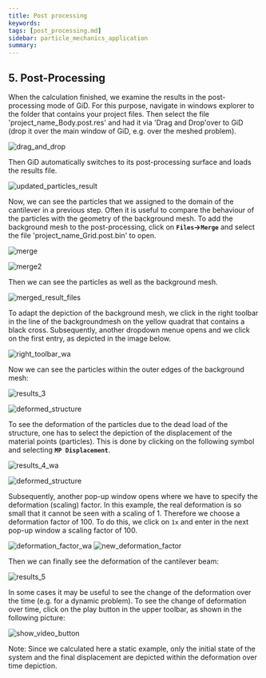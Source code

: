```yaml
---
title: Post processing
keywords: 
tags: [post_processing.md]
sidebar: particle_mechanics_application
summary: 
---
```


## 5. Post-Processing
When the calculation finished, we examine the results in the post-processing mode of GiD. For this purpose, navigate in windows explorer to the folder that contains your project files. Then select the file 'project_name_Body.post.res' and had it via 'Drag and Drop'over to GiD (drop it over the main window of GiD, e.g. over the meshed problem).

![drag_and_drop](https://user-images.githubusercontent.com/51473791/190993773-bd58206b-a5ff-4c8f-9591-7f411916ecff.jpg)


Then GiD automatically switches to its post-processing surface and loads the results file.

![updated_particles_result](https://user-images.githubusercontent.com/51473791/190993829-0a32d698-038c-4deb-a980-ea12e896ab28.jpg)

Now, we can see the particles that we assigned to the domain of the cantilever in a previous step. Often it is useful to compare the behaviour of the particles with the geometry of the background mesh. To add the background mesh to the post-processing, click on **`Files`&rightarrow;`Merge`** and select the file 'project_name_Grid.post.bin' to open.
 
![merge](https://user-images.githubusercontent.com/51473791/170937564-ecc48ed7-73ee-419c-83d9-fbf9e31c105d.png)

![merge2](https://user-images.githubusercontent.com/51473791/170937565-e41df791-0ad3-4935-b6ea-f32418f62ac7.png)

Then we can see the particles as well as the background mesh.

![merged_result_files](https://user-images.githubusercontent.com/51473791/190993887-72c795f9-c4d3-463b-8122-9b70c3c60883.jpg)

To adapt the depiction of the background mesh, we click in the right toolbar in the line of the backgroundmesh on the yellow quadrat that contains a black cross. Subsequently, another dropdown menue opens and we click on the first entry, as depicted in the image below. 

![right_toolbar_wa](https://user-images.githubusercontent.com/51473791/170946238-f77bdc44-1705-4bdb-bdc9-e2fbc28b3a98.png)

Now we can see the particles within the outer edges of the background mesh:

![results_3](https://user-images.githubusercontent.com/51473791/170947386-106bd57f-40d2-491b-a2bd-f5b7695354e3.png)

![deformed_structure](https://user-images.githubusercontent.com/51473791/190995668-4b21da90-b2f4-498d-94ef-c454efebab72.jpg)

To see the deformation of the particles due to the dead load of the structure, one has to select the depiction of the displacement of the 
material points (particles). This is done by clicking on the following symbol and selecting **`MP Displacement`**.

![results_4_wa](https://user-images.githubusercontent.com/51473791/170948919-06811936-7dd6-4c78-844b-534ca7dc3bfc.png)

![deformed_structure](https://user-images.githubusercontent.com/51473791/190995668-4b21da90-b2f4-498d-94ef-c454efebab72.jpg)


Subsequently, another pop-up window opens where we have to specify the deformation (scaling) factor. In this example, the real deformation is so small that it cannot be seen with a scaling of 1. Therefore we choose a deformation factor of 100. To do this, we click on `1x` and enter in the next pop-up window a scaling factor of 100.

![deformation_factor_wa](https://user-images.githubusercontent.com/51473791/170950810-f1dd3e8c-c739-46a3-b5b6-5e88b0e1b4d9.png)
![new_deformation_factor](https://user-images.githubusercontent.com/51473791/170950838-7cda9d63-4b23-4429-a28b-aa414fb4a8e3.png)

Then we can finally see the deformation of the cantilever beam:
 
![results_5](https://user-images.githubusercontent.com/51473791/170951287-bf2bcb66-ae6f-4afa-8b49-5b65277af171.png)

In some cases it may be useful to see the change of the deformation over the time (e.g. for a dynamic problem). To see the change of deformation over time, click on the play button in the upper toolbar, as shown in the following picture:

![show_video_button](https://user-images.githubusercontent.com/51473791/190995834-88570b1a-3a17-420a-ab1f-e4ae021e079b.jpg)


Note: Since we calculated here a static example, only the initial state of the system and the final displacement are depicted within the deformation over time depiction.

